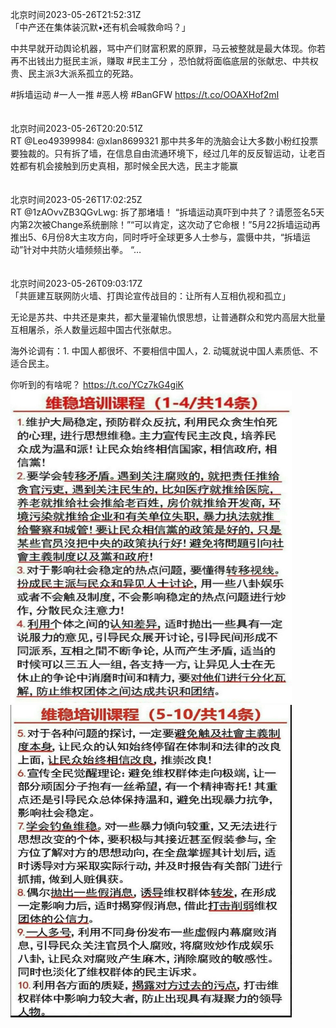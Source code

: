 北京时间2023-05-26T21:52:31Z<br>「中产还在集体装沉默•还有机会喊救命吗？」

中共早就开动舆论机器，骂中产们财富积累的原罪，马云被整就是最大体现。你若再不出钱出力挺民主派，赚取 #民主工分 ，恐怕就将面临底层的张献忠、中共权贵、民主派3大派系孤立的死路。

#拆墙运动 #一人一推 #恶人榜 #BanGFW
https://t.co/OOAXHof2mI<br><br><br>北京时间2023-05-26T20:20:51Z<br>RT @Leo49399984: @xlan8699321 那中共多年的洗脑会让大多数小粉红投票要独裁的。只有拆了墙，在信息自由流通环境下，经过几年的反反智运动，让老百姓都有机会接触到历史真相，那时候全民大选，民主才能赢<br><br><br>北京时间2023-05-26T17:02:25Z<br>RT @1zAOvvZB3QGvLwg: 拆了那堵墙！
“拆墙运动真吓到中共了？请愿签名5天内第2次被Change系统删除！”“可以肯定，这次动了它命根！”5月22拆墙运动再推出5、6月份8大主攻方向，同时呼吁全球更多人士参与，震慑中共，“拆墙运动”针对中共防火墙频频出拳。
“…<br><br><br>北京时间2023-05-26T09:03:17Z<br>「共匪建互联网防火墙、打舆论宣传战目的：让所有人互相仇视和孤立」

无论是苏共、中共还是柬共，都大量灌输仇恨思想，让普通群众和党内高层大批量互相屠杀，杀人数量远超中国古代张献忠。

海外论调有：1. 中国人都很坏、不要相信中国人，2. 动辄就说中国人素质低、不适合民主。

你听到的有啥呢？ https://t.co/YCz7kG4giK<br><img src='/temp/image/2023/u-Month-5/1661900783023972352_0.jpg' width='450' height='500'><img src='/temp/image/2023/u-Month-5/1661900783023972352_1.jpg' width='450' height='500'><br><br>